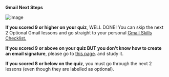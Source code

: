 **Gmail Next Steps**

![image](https://github.com/adeleke123/AI-Career-Essentials/assets/51156057/100f2f8b-6ace-455a-8c3b-9e298f23a1f0)

**If you scored 9 or higher on your quiz**, WELL DONE! You can skip the next 2 Optional Gmail lessons and go straight to your personal [Gmail Skills Checklist.](https://docs.google.com/spreadsheets/d/14OIMLBS3zDmGNuw66zl5yuOm80o-wVGGmSvpdtIIbKU/copy)

**If you scored 9 or above on your quiz BUT you don’t know how to create an email signature**, please go to [this page](https://intranet.alxswe.com/concepts/101671). and study it.

**If you scored 8 or below on the quiz**, you must go through the next 2 lessons (even though they are labelled as optional).
